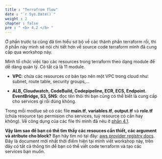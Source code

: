 ```yaml
---
title : "Terrafrom flow"
date : "`r Sys.Date()`"
weight : 2
chapter : false
pre : " <b> 4.2 </b> "
---
```


Ở phần trước ta cũng đã tìm hiểu sơ bộ về các thành phần terraform rồi, thì ở phần này mình sẽ nói chi tiết hơn về source code terraform mình đã cung cấp qua workshop này.

Mình tổ chức việc tạo các resources trong terraform theo dạng module để dễ dàng quản lý. Có tất cả là 11 module.
- **VPC**: chứa các resources cơ bản tạo nên một VPC trong cloud như: subnet, route table, security groups,...

- **ALB, Cloudwatch, CodeBuild, Codepipeline, ECR, ECS, Endpoint. EventBridge, S3, SNS**: đọc tên thôi thì bạn cũng có thể biết là cung cấp cho services gì rồi đúng không.

Trong mỗi modlue sẽ có các file **main.tf**, **variables.tf**, **output.tf** và **role.tf** (chứa resource tạo permision cho services, tuỳ resource có cần hay không). Về công dụng của các file thì mình đã nêu ở [phần 4.1](../../4-knowledgeTerraform/4.1-overview/_index.vi.md).

**Vậy làm sao để bạn có thể tìm thấy các resouces cần thiết, các argument và atribute cho block?** Bạn hãy tìm nó tại đây: [aws provider registry docs](https://registry.terraform.io/providers/hashicorp/aws/latest/docs). 
Đây là document mới nhất thời điểm hiện tại mình viết workshop này, trên đây có tất cả thông tin để bạn có thể viết code terraform và tạo các services bạn muốn.
